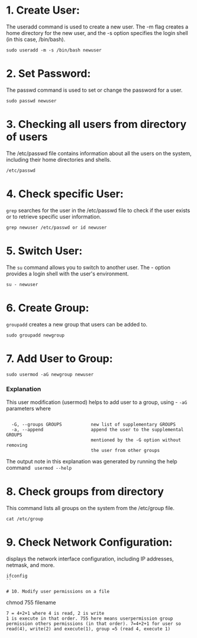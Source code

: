 # 1. Create User:

The useradd command is used to create a new user. The -m flag creates a home directory for the new user, and the -s option specifies the login shell (in this case, /bin/bash).
```
sudo useradd -m -s /bin/bash newuser
```

# 2. Set Password:
The passwd command is used to set or change the password for a user.
```
sudo passwd newuser
```

# 3. Checking all users from directory of users
The /etc/passwd file contains information about all the users on the system, including their home directories and shells.
```
/etc/passwd
```

# 4. Check specific User:
```grep```  searches for the user in the /etc/passwd file to check if the user exists or to retrieve specific user information.
```
grep newuser /etc/passwd or id newuser
```
# 5. Switch User:
 The ```su``` command allows you to switch to another user. The - option provides a login shell with the user's environment.

```
su - newuser
```
# 6. Create Group:
```groupadd``` creates a new group that users can be added to.
```
sudo groupadd newgroup
```

# 7. Add User to Group:
```
sudo usermod -aG newgroup newuser
```
### Explanation
This user modification (usermod) helps to add user to a group,  using - ``` -aG ``` parameters where
```

  -G, --groups GROUPS           new list of supplementary GROUPS
  -a, --append                  append the user to the supplemental GROUPS
                                mentioned by the -G option without removing
                                the user from other groups

```
The output note in this explanation was generated by running the help command ``` usermod --help```

# 8.  Check groups from directory
This command lists all groups on the system from the /etc/group file.
 ```
 cat /etc/group
```

# 9.  Check Network Configuration:
displays the network interface configuration, including IP addresses, netmask, and more.
```
ifconfig
``

# 10. Modify user permissions on a file

```
chmod 755 filename
```
7 = 4+2+1 where 4 is read, 2 is write
1 is execute in that order. 755 here means userpermission group permission others permissions (in that order). 7=4+2+1 for user so read(4), write(2) and execute(1), group =5 (read 4, execute 1)
